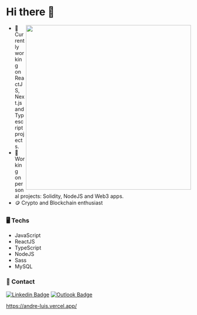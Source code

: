 <h1>Hi there 👋</h1>
 <img width="450px" align="right"  src="https://user-images.githubusercontent.com/28990547/110966289-ded4f080-8333-11eb-8a58-e6c77ce80fd9.gif" /> 

- 🔭 Currently working on ReactJS, Next.js and Typescript projects.
- 🤔 Working on personal projects: Solidity, NodeJS and Web3 apps.
- 🪙 Crypto and Blockchain enthusiast

### 🖥️ Techs 
- JavaScript
- ReactJS
- TypeScript
- NodeJS
- Sass
- MySQL
 
 ### 📇 Contact
  [![Linkedin Badge](https://img.shields.io/badge/-Linkedin-0D3895?style=flat-square&logo=Linkedin&logoColor=white&link=https://https://www.linkedin.com/in/lucas-mateus-770219198/)](https://www.linkedin.com/in/andreluisdeoliveiraandrade/) [![Outlook Badge](https://img.shields.io/badge/-Email-0D3895?style=flat-square&logo=microsoft%20outlook&logoColor=white&link=mailto:anddreluis98@outlook.com)](mailto:anddreluis98@outlook.com)
 
 https://andre-luis.vercel.app/
 
 ### 
